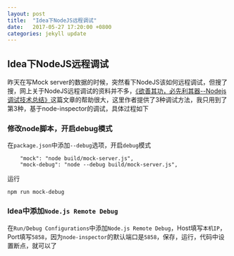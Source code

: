 ```yaml
---
layout: post
title:  "Idea下NodeJS远程调试"
date:   2017-05-27 17:20:00 +0800
categories: jekyll update
---
```


## Idea下NodeJS远程调试

昨天在写Mock server的数据的时候，突然看下NodeJS该如何远程调试，但搜了搜，网上关于NodeJS远程调试的资料并不多，[《欲善其功，必先利其器--Nodejs调试技术总结》][nodejs-remote-debug]这篇文章的帮助很大，这里作者提供了3种调试方法，我只用到了第3种，基于node-inspector的调试，具体过程如下

### 修改node脚本，开启debug模式

在`package.json`中添加`--debug`选项，开启`debug`模式

```
    "mock": "node build/mock-server.js",
    "mock-debug": "node --debug build/mock-server.js",
```

运行
```
npm run mock-debug
```

### Idea中添加`Node.js Remote Debug`

在`Run/Debug Configurations`中添加`Node.js Remote Debug`，Host填写`本机IP`，Port填写`5858`，因为`node-inspector`的默认端口是`5858`，保存，运行，代码中设置断点，就可以了


[nodejs-remote-debug]: http://www.cnblogs.com/moonz-wu/archive/2012/01/15/2322120.html